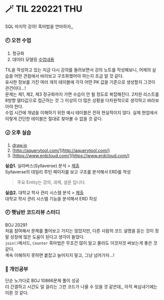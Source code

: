 # 🪄 TIL 220221 THU

SQL 마지막 강의! 흑마법을 연마하자,,

### 🕘 오전 수업

1. 정규화
2. 데이터 모델링
   [수업내용](/02.21/SQL_memo.md)

TIL을 작성하고 있는 지금 다시 강의를 돌려보면서 강의 노트를 작성해보니, 어제의 실습을 어떤 관점에서 바라보고 구조화했어야 하는지 조금 알 것 같다.\
유사한 정보를 가진 여러 개의 테이블에 각각 어떤 PK 값을 기준으로 생성할지 그것이 관건이다...!\
문제는 제1, 제2, 제3 정규화까지 가면 수습이 안 될 정도로 복잡해진다. 2차원 리스트를 8방향 델타값으로 접근하는 것 그 이상의 더 많은 상황을 다차원적으로 생각하고 바라보아야 한다.\
수업 시간에 개념을 이해하기 위한 예시 테이블은 전혀 현실적이지 않다. 실제 현업에서 이렇게 간단한 테이블은 절대로 찾아볼 수 없을 것 같다.

### 🕜 오후 실습

1. [draw.io](draw.io)
2. [http://aquerytool.com/](http://aquerytool.com/)
3. [https://www.erdcloud.com/](https://www.erdcloud.com/)

**실습1.** 실라버스(Syllaverse) 분석 > [제출](/02.21/1%EB%B2%88%20%EC%8B%A4%EB%9D%BC%EB%B2%84%EC%8A%A4.png)\
Syllaverse의 데일리 루틴 페이지를 보고 구조를 분석해서 ERD를 작성

> 주요 Entity는 강의, 과제, 설문 입니다.

**실습2.** 대학교 학사 관리 시스템 분석 > [제출](/02.21/2%EB%B2%88%20%EB%8C%80%ED%95%99%EA%B5%90%20%EC%88%98%EA%B0%95%EC%8B%A0%EC%B2%AD.jpg)\
대학교 학사 관리 시스템 기능을 분석해서 ERD 작성

### 🕗 햇님반 코드리뷰 스터디

BOJ 20291 \
처음 참여해서 문제를 풀어보고 가지는 않았지만, 다른 사람의 코드 설명을 듣는 것이 정말 성장에 많은 도움이 된다고 생각이 들었다.\
`join()`메서드, `Counter` 흑마법은 무조건 많이 알고 몰라도 이것저것 써보는게 좋은 것 같다.\
계속 이해하지 못하면 붙잡고 늘어지지 말고, 그냥 넘어가자...!

### 🧐 개인공부

단순 노가다로 BOJ 10866문제 풀이 성공\
더 간결하고 시간도 덜 걸리는 그런 코드가 나올 수 있을 것 같은데,, 아직 욕심내기에는 이른 것 같다.
